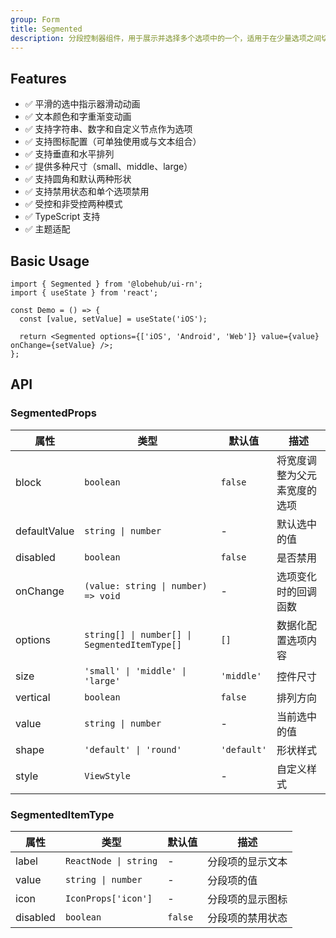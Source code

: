 ```yaml
---
group: Form
title: Segmented
description: 分段控制器组件，用于展示并选择多个选项中的一个，适用于在少量选项之间切换。
---
```


## Features

- ✅ 平滑的选中指示器滑动动画
- ✅ 文本颜色和字重渐变动画
- ✅ 支持字符串、数字和自定义节点作为选项
- ✅ 支持图标配置（可单独使用或与文本组合）
- ✅ 支持垂直和水平排列
- ✅ 提供多种尺寸（small、middle、large）
- ✅ 支持圆角和默认两种形状
- ✅ 支持禁用状态和单个选项禁用
- ✅ 受控和非受控两种模式
- ✅ TypeScript 支持
- ✅ 主题适配

## Basic Usage

```tsx
import { Segmented } from '@lobehub/ui-rn';
import { useState } from 'react';

const Demo = () => {
  const [value, setValue] = useState('iOS');

  return <Segmented options={['iOS', 'Android', 'Web']} value={value} onChange={setValue} />;
};
```

## API

### SegmentedProps

| 属性         | 类型                                          | 默认值      | 描述                         |
| ------------ | --------------------------------------------- | ----------- | ---------------------------- |
| block        | `boolean`                                     | `false`     | 将宽度调整为父元素宽度的选项 |
| defaultValue | `string \| number`                            | -           | 默认选中的值                 |
| disabled     | `boolean`                                     | `false`     | 是否禁用                     |
| onChange     | `(value: string \| number) => void`           | -           | 选项变化时的回调函数         |
| options      | `string[] \| number[] \| SegmentedItemType[]` | `[]`        | 数据化配置选项内容           |
| size         | `'small' \| 'middle' \| 'large'`              | `'middle'`  | 控件尺寸                     |
| vertical     | `boolean`                                     | `false`     | 排列方向                     |
| value        | `string \| number`                            | -           | 当前选中的值                 |
| shape        | `'default' \| 'round'`                        | `'default'` | 形状样式                     |
| style        | `ViewStyle`                                   | -           | 自定义样式                   |

### SegmentedItemType

| 属性     | 类型                  | 默认值  | 描述             |
| -------- | --------------------- | ------- | ---------------- |
| label    | `ReactNode \| string` | -       | 分段项的显示文本 |
| value    | `string \| number`    | -       | 分段项的值       |
| icon     | `IconProps['icon']`   | -       | 分段项的显示图标 |
| disabled | `boolean`             | `false` | 分段项的禁用状态 |
